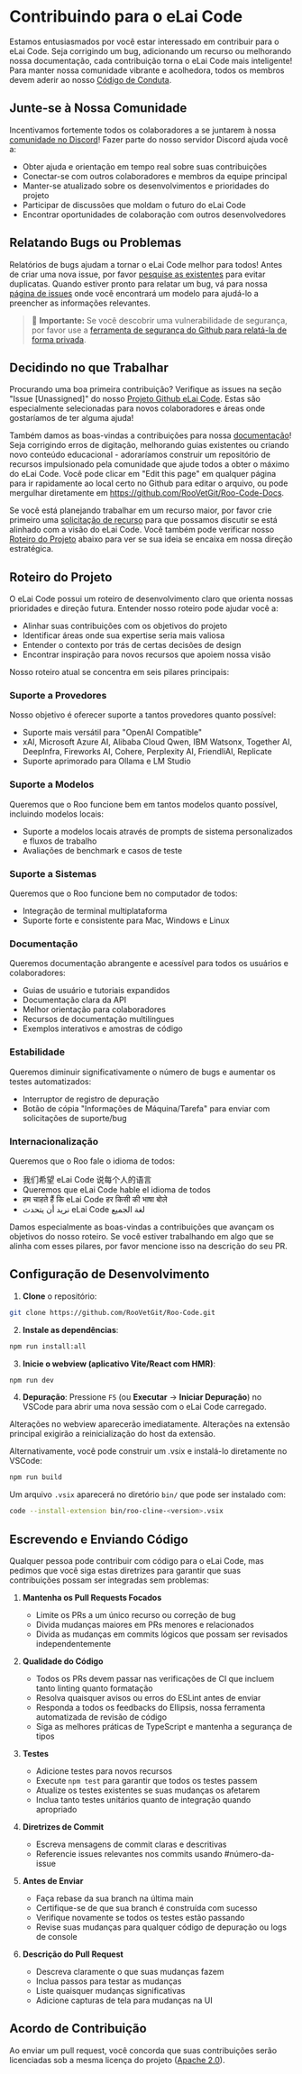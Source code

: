 # Contribuindo para o eLai Code

Estamos entusiasmados por você estar interessado em contribuir para o eLai Code. Seja corrigindo um bug, adicionando um recurso ou melhorando nossa documentação, cada contribuição torna o eLai Code mais inteligente! Para manter nossa comunidade vibrante e acolhedora, todos os membros devem aderir ao nosso [Código de Conduta](CODE_OF_CONDUCT.md).

## Junte-se à Nossa Comunidade

Incentivamos fortemente todos os colaboradores a se juntarem à nossa [comunidade no Discord](https://discord.gg/roocode)! Fazer parte do nosso servidor Discord ajuda você a:

- Obter ajuda e orientação em tempo real sobre suas contribuições
- Conectar-se com outros colaboradores e membros da equipe principal
- Manter-se atualizado sobre os desenvolvimentos e prioridades do projeto
- Participar de discussões que moldam o futuro do eLai Code
- Encontrar oportunidades de colaboração com outros desenvolvedores

## Relatando Bugs ou Problemas

Relatórios de bugs ajudam a tornar o eLai Code melhor para todos! Antes de criar uma nova issue, por favor [pesquise as existentes](https://github.com/RooVetGit/Roo-Code/issues) para evitar duplicatas. Quando estiver pronto para relatar um bug, vá para nossa [página de issues](https://github.com/RooVetGit/Roo-Code/issues/new/choose) onde você encontrará um modelo para ajudá-lo a preencher as informações relevantes.

<blockquote class='warning-note'>
     🔐 <b>Importante:</b> Se você descobrir uma vulnerabilidade de segurança, por favor use a <a href="https://github.com/RooVetGit/Roo-Code/security/advisories/new">ferramenta de segurança do Github para relatá-la de forma privada</a>.
</blockquote>

## Decidindo no que Trabalhar

Procurando uma boa primeira contribuição? Verifique as issues na seção "Issue [Unassigned]" do nosso [Projeto Github eLai Code](https://github.com/orgs/RooVetGit/projects/1). Estas são especialmente selecionadas para novos colaboradores e áreas onde gostaríamos de ter alguma ajuda!

Também damos as boas-vindas a contribuições para nossa [documentação](https://docs.roocode.com/)! Seja corrigindo erros de digitação, melhorando guias existentes ou criando novo conteúdo educacional - adoraríamos construir um repositório de recursos impulsionado pela comunidade que ajude todos a obter o máximo do eLai Code. Você pode clicar em "Edit this page" em qualquer página para ir rapidamente ao local certo no Github para editar o arquivo, ou pode mergulhar diretamente em https://github.com/RooVetGit/Roo-Code-Docs.

Se você está planejando trabalhar em um recurso maior, por favor crie primeiro uma [solicitação de recurso](https://github.com/RooVetGit/Roo-Code/discussions/categories/feature-requests?discussions_q=is%3Aopen+category%3A%22Feature+Requests%22+sort%3Atop) para que possamos discutir se está alinhado com a visão do eLai Code. Você também pode verificar nosso [Roteiro do Projeto](#roteiro-do-projeto) abaixo para ver se sua ideia se encaixa em nossa direção estratégica.

## Roteiro do Projeto

O eLai Code possui um roteiro de desenvolvimento claro que orienta nossas prioridades e direção futura. Entender nosso roteiro pode ajudar você a:

- Alinhar suas contribuições com os objetivos do projeto
- Identificar áreas onde sua expertise seria mais valiosa
- Entender o contexto por trás de certas decisões de design
- Encontrar inspiração para novos recursos que apoiem nossa visão

Nosso roteiro atual se concentra em seis pilares principais:

### Suporte a Provedores

Nosso objetivo é oferecer suporte a tantos provedores quanto possível:

- Suporte mais versátil para "OpenAI Compatible"
- xAI, Microsoft Azure AI, Alibaba Cloud Qwen, IBM Watsonx, Together AI, DeepInfra, Fireworks AI, Cohere, Perplexity AI, FriendliAI, Replicate
- Suporte aprimorado para Ollama e LM Studio

### Suporte a Modelos

Queremos que o Roo funcione bem em tantos modelos quanto possível, incluindo modelos locais:

- Suporte a modelos locais através de prompts de sistema personalizados e fluxos de trabalho
- Avaliações de benchmark e casos de teste

### Suporte a Sistemas

Queremos que o Roo funcione bem no computador de todos:

- Integração de terminal multiplataforma
- Suporte forte e consistente para Mac, Windows e Linux

### Documentação

Queremos documentação abrangente e acessível para todos os usuários e colaboradores:

- Guias de usuário e tutoriais expandidos
- Documentação clara da API
- Melhor orientação para colaboradores
- Recursos de documentação multilíngues
- Exemplos interativos e amostras de código

### Estabilidade

Queremos diminuir significativamente o número de bugs e aumentar os testes automatizados:

- Interruptor de registro de depuração
- Botão de cópia "Informações de Máquina/Tarefa" para enviar com solicitações de suporte/bug

### Internacionalização

Queremos que o Roo fale o idioma de todos:

- 我们希望 eLai Code 说每个人的语言
- Queremos que eLai Code hable el idioma de todos
- हम चाहते हैं कि eLai Code हर किसी की भाषा बोले
- نريد أن يتحدث eLai Code لغة الجميع

Damos especialmente as boas-vindas a contribuições que avançam os objetivos do nosso roteiro. Se você estiver trabalhando em algo que se alinha com esses pilares, por favor mencione isso na descrição do seu PR.

## Configuração de Desenvolvimento

1. **Clone** o repositório:

```sh
git clone https://github.com/RooVetGit/Roo-Code.git
```

2. **Instale as dependências**:

```sh
npm run install:all
```

3. **Inicie o webview (aplicativo Vite/React com HMR)**:

```sh
npm run dev
```

4. **Depuração**:
   Pressione `F5` (ou **Executar** → **Iniciar Depuração**) no VSCode para abrir uma nova sessão com o eLai Code carregado.

Alterações no webview aparecerão imediatamente. Alterações na extensão principal exigirão a reinicialização do host da extensão.

Alternativamente, você pode construir um .vsix e instalá-lo diretamente no VSCode:

```sh
npm run build
```

Um arquivo `.vsix` aparecerá no diretório `bin/` que pode ser instalado com:

```sh
code --install-extension bin/roo-cline-<version>.vsix
```

## Escrevendo e Enviando Código

Qualquer pessoa pode contribuir com código para o eLai Code, mas pedimos que você siga estas diretrizes para garantir que suas contribuições possam ser integradas sem problemas:

1. **Mantenha os Pull Requests Focados**

    - Limite os PRs a um único recurso ou correção de bug
    - Divida mudanças maiores em PRs menores e relacionados
    - Divida as mudanças em commits lógicos que possam ser revisados independentemente

2. **Qualidade do Código**

    - Todos os PRs devem passar nas verificações de CI que incluem tanto linting quanto formatação
    - Resolva quaisquer avisos ou erros do ESLint antes de enviar
    - Responda a todos os feedbacks do Ellipsis, nossa ferramenta automatizada de revisão de código
    - Siga as melhores práticas de TypeScript e mantenha a segurança de tipos

3. **Testes**

    - Adicione testes para novos recursos
    - Execute `npm test` para garantir que todos os testes passem
    - Atualize os testes existentes se suas mudanças os afetarem
    - Inclua tanto testes unitários quanto de integração quando apropriado

4. **Diretrizes de Commit**

    - Escreva mensagens de commit claras e descritivas
    - Referencie issues relevantes nos commits usando #número-da-issue

5. **Antes de Enviar**

    - Faça rebase da sua branch na última main
    - Certifique-se de que sua branch é construída com sucesso
    - Verifique novamente se todos os testes estão passando
    - Revise suas mudanças para qualquer código de depuração ou logs de console

6. **Descrição do Pull Request**
    - Descreva claramente o que suas mudanças fazem
    - Inclua passos para testar as mudanças
    - Liste quaisquer mudanças significativas
    - Adicione capturas de tela para mudanças na UI

## Acordo de Contribuição

Ao enviar um pull request, você concorda que suas contribuições serão licenciadas sob a mesma licença do projeto ([Apache 2.0](../LICENSE)).
